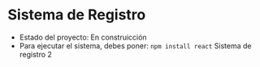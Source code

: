 <h1>Sistema de Registro</h1>

- Estado del proyecto: En construicción
- Para ejecutar el sistema, debes poner:
  ```npm install react```
Sistema de registro 2
